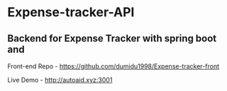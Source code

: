 # Expense-tracker-API

## Backend for Expense Tracker with spring boot and 

Front-end Repo - 
https://github.com/dumidu1998/Expense-tracker-front

Live Demo - 
http://autoaid.xyz:3001

